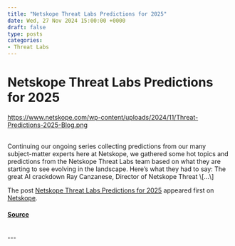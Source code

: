 ```yaml
---
title: "Netskope Threat Labs Predictions for 2025"
date: Wed, 27 Nov 2024 15:00:00 +0000
draft: false
type: posts
categories: 
- Threat Labs
---
```

# Netskope Threat Labs Predictions for 2025
https://www.netskope.com/wp-content/uploads/2024/11/Threat-Predictions-2025-Blog.png
<br/>

<br/>
Continuing our ongoing series collecting predictions from our many subject-matter experts here at Netskope, we gathered some hot topics and predictions from the Netskope Threat Labs team based on what they are starting to see evolving in the landscape. Here’s what they had to say: The great AI crackdown Ray Canzanese, Director of Netskope Threat \[…\]

The post [Netskope Threat Labs Predictions for 2025](https://www.netskope.com/blog/netskope-threat-labs-predictions-for-2025) appeared first on [Netskope](https://www.netskope.com).

#### [Source](https://www.netskope.com/blog/netskope-threat-labs-predictions-for-2025)

<br/>
---
